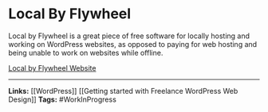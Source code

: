 # Local By Flywheel

Local by Flywheel is a great piece of free software for locally hosting and working on WordPress websites, as opposed to paying for web hosting and being unable to work on websites while offline.

[Local by Flywheel Website](https://getflywheel.com/design-and-wordpress-resources/toolbox/local-by-flywheel/)

---
**Links:** [[WordPress]] [[Getting started with Freelance WordPress Web Design]]
**Tags:** #WorkInProgress 